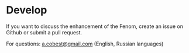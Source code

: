 Develop
=======

If you want to discuss the enhancement of the Fenom, create an issue on Github or submit a pull request.

For questions: a.cobest@gmail.com (English, Russian languages)
